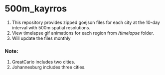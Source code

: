 # 500m_kayrros

1. This repository provides zipped goejson files for each city at the 10-day interval with 500m spatial resolutions.
2. View timelapse gif animations for each region from */timelapse* folder.
3. Will update the files monthly

### Note: 
1. GreatCario includes two cities. 
1. Johannesburg includes three cities. 